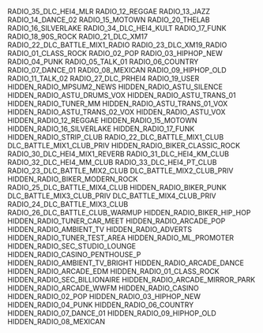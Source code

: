 RADIO_35_DLC_HEI4_MLR
RADIO_12_REGGAE
RADIO_13_JAZZ
RADIO_14_DANCE_02
RADIO_15_MOTOWN
RADIO_20_THELAB
RADIO_16_SILVERLAKE
RADIO_34_DLC_HEI4_KULT
RADIO_17_FUNK
RADIO_18_90S_ROCK
RADIO_21_DLC_XM17
RADIO_22_DLC_BATTLE_MIX1_RADIO
RADIO_23_DLC_XM19_RADIO
RADIO_01_CLASS_ROCK
RADIO_02_POP
RADIO_03_HIPHOP_NEW
RADIO_04_PUNK
RADIO_05_TALK_01
RADIO_06_COUNTRY
RADIO_07_DANCE_01
RADIO_08_MEXICAN
RADIO_09_HIPHOP_OLD
RADIO_11_TALK_02
RADIO_27_DLC_PRHEI4
RADIO_19_USER
HIDDEN_RADIO_MPSUM2_NEWS
HIDDEN_RADIO_ASTU_SILENCE
HIDDEN_RADIO_ASTU_DRUMS_VOX
HIDDEN_RADIO_ASTU_TRANS_01
HIDDEN_RADIO_TUNER_MM
HIDDEN_RADIO_ASTU_TRANS_01_VOX
HIDDEN_RADIO_ASTU_TRANS_02_VOX
HIDDEN_RADIO_ASTU_VOX
HIDDEN_RADIO_12_REGGAE
HIDDEN_RADIO_15_MOTOWN
HIDDEN_RADIO_16_SILVERLAKE
HIDDEN_RADIO_17_FUNK
HIDDEN_RADIO_STRIP_CLUB
RADIO_22_DLC_BATTLE_MIX1_CLUB
DLC_BATTLE_MIX1_CLUB_PRIV
HIDDEN_RADIO_BIKER_CLASSIC_ROCK
RADIO_30_DLC_HEI4_MIX1_REVERB
RADIO_31_DLC_HEI4_KM_CLUB
RADIO_32_DLC_HEI4_MM_CLUB
RADIO_33_DLC_HEI4_PT_CLUB
RADIO_23_DLC_BATTLE_MIX2_CLUB
DLC_BATTLE_MIX2_CLUB_PRIV
HIDDEN_RADIO_BIKER_MODERN_ROCK
RADIO_25_DLC_BATTLE_MIX4_CLUB
HIDDEN_RADIO_BIKER_PUNK
DLC_BATTLE_MIX3_CLUB_PRIV
DLC_BATTLE_MIX4_CLUB_PRIV
RADIO_24_DLC_BATTLE_MIX3_CLUB
RADIO_26_DLC_BATTLE_CLUB_WARMUP
HIDDEN_RADIO_BIKER_HIP_HOP
HIDDEN_RADIO_TUNER_CAR_MEET
HIDDEN_RADIO_ARCADE_POP
HIDDEN_RADIO_AMBIENT_TV
HIDDEN_RADIO_ADVERTS
HIDDEN_RADIO_TUNER_TEST_AREA
HIDDEN_RADIO_ML_PROMOTER
HIDDEN_RADIO_SEC_STUDIO_LOUNGE
HIDDEN_RADIO_CASINO_PENTHOUSE_P
HIDDEN_RADIO_AMBIENT_TV_BRIGHT
HIDDEN_RADIO_ARCADE_DANCE
HIDDEN_RADIO_ARCADE_EDM
HIDDEN_RADIO_01_CLASS_ROCK
HIDDEN_RADIO_SEC_BILLIONAIRE
HIDDEN_RADIO_ARCADE_MIRROR_PARK
HIDDEN_RADIO_ARCADE_WWFM
HIDDEN_RADIO_CASINO
HIDDEN_RADIO_02_POP
HIDDEN_RADIO_03_HIPHOP_NEW
HIDDEN_RADIO_04_PUNK
HIDDEN_RADIO_06_COUNTRY
HIDDEN_RADIO_07_DANCE_01
HIDDEN_RADIO_09_HIPHOP_OLD
HIDDEN_RADIO_08_MEXICAN